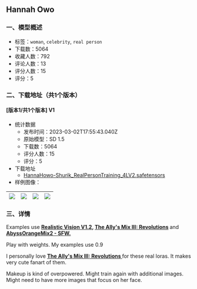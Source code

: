 ## Hannah Owo
### 一、模型概述

- 标签：`woman`, `celebrity`, `real person`
- 下载数：5064
- 收藏人数：792
- 评论人数：13
- 评分人数：15
- 评分：5

### 二、下载地址（共1个版本）

#### [版本1/共1个版本] V1

- 统计数据
  - 发布时间：2023-03-02T17:55:43.040Z
  - 原始模型：SD 1.5
  - 下载数：5064
  - 评分人数：15
  - 评分：5
- 下载地址
  - [HannaHowo-Shurik_RealPersonTraining_4LV2.safetensors](https://civitai.com/api/download/models/17619)
- 样例图像：

| <img src="https://image.civitai.com/xG1nkqKTMzGDvpLrqFT7WA/bcbffd51-1189-40d2-1ccf-30b080af8a00/width=450/179892.jpeg" /> | <img src="https://image.civitai.com/xG1nkqKTMzGDvpLrqFT7WA/7b72f649-cf58-4b85-f892-04076437f400/width=450/179897.jpeg" /> | <img src="https://image.civitai.com/xG1nkqKTMzGDvpLrqFT7WA/cfd43cae-8091-4c2e-12c6-a499a6553300/width=450/179896.jpeg" /> | <img src="https://image.civitai.com/xG1nkqKTMzGDvpLrqFT7WA/121cdf34-094b-41b8-10d7-fceb08616e00/width=450/179895.jpeg" /> |
| ---- | ---- | ---- | ---- |


### 三、详情
<p>Examples use <a target="_blank" rel="ugc" href="https://civitai.com/models/4201/realistic-vision-v13"><strong>Realistic Vision V1.2</strong></a><strong>, </strong><a target="_blank" rel="ugc" href="https://civitai.com/models/10752/the-allys-mix-iii-revolutions"><strong>The Ally's Mix III: Revolutions</strong></a><strong> </strong>and<strong> </strong><a target="_blank" rel="ugc" href="https://civitai.com/models/4437/abyssorangemix2-sfw"><strong>AbyssOrangeMix2 - SFW.</strong></a></p><p>Play with weights. My examples use 0.9</p><p>I personally love <a target="_blank" rel="ugc" href="https://civitai.com/models/10752/the-allys-mix-iii-revolutions"><strong>The Ally's Mix III: Revolutions </strong></a>for these real loras. It makes very cute fanart of them.</p><p>Makeup is kind of overpowered. Might train again with additional images. Might need to have more images that focus on her face.</p><p></p>